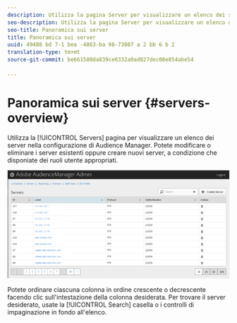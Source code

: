 ```yaml
---
description: Utilizza la pagina Server per visualizzare un elenco dei server nella configurazione di Audience Manager. Potete modificare o eliminare i server esistenti oppure creare nuovi server, a condizione che disponiate dei ruoli utente appropriati.
seo-description: Utilizza la pagina Server per visualizzare un elenco dei server nella configurazione di Audience Manager. Potete modificare o eliminare i server esistenti oppure creare nuovi server, a condizione che disponiate dei ruoli utente appropriati.
seo-title: Panoramica sui server
title: Panoramica sui server
uuid: 49488 bd 7-1 bea -4863-ba 98-73087 a 2 bb 6 b 2
translation-type: tm+mt
source-git-commit: be661580da839ce6332a0ad827dec08e854abe54

---
```



# Panoramica sui server {#servers-overview}

Utilizza la [!UICONTROL Servers] pagina per visualizzare un elenco dei server nella configurazione di Audience Manager. Potete modificare o eliminare i server esistenti oppure creare nuovi server, a condizione che disponiate dei ruoli utente appropriati.

<!-- c_servers.xml -->

![](assets/servers.png)

Potete ordinare ciascuna colonna in ordine crescente o decrescente facendo clic sull'intestazione della colonna desiderata. Per trovare il server desiderato, usate la [!UICONTROL Search] casella o i controlli di impaginazione in fondo all'elenco.